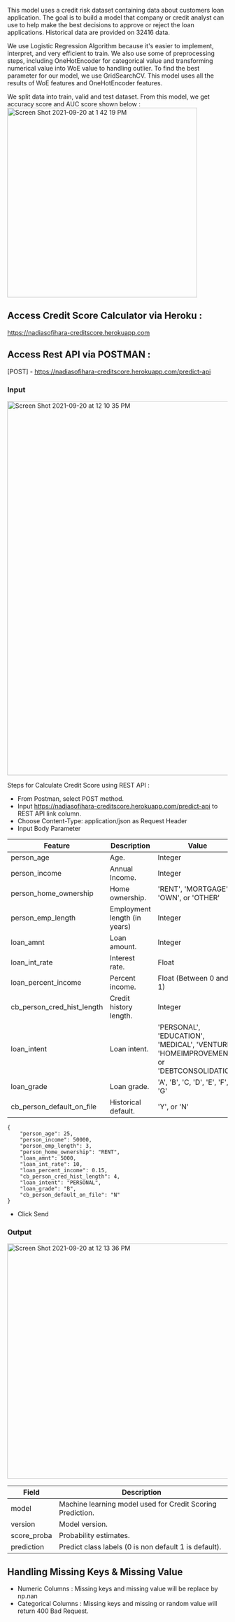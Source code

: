 This model uses a credit risk dataset containing data about customers loan application. The goal is to build a model that company or credit analyst can use to help make the best decisions to approve or reject the loan applications. Historical data are provided on 32416 data.

We use Logistic Regression Algorithm because it's easier to implement, interpret, and very efficient to train. We also use some of preprocessing steps, including OneHotEncoder for categorical value and transforming numerical value into WoE value to handling outlier. To find the best parameter for our model, we use GridSearchCV. This model uses all the results of WoE features and OneHotEncoder features.

We split data into train, valid and test dataset. From this model, we get accuracy score and AUC score shown below :
<img width="434" alt="Screen Shot 2021-09-20 at 1 42 19 PM" src="https://user-images.githubusercontent.com/90818060/133964604-cec13be5-5cb3-4f32-8a70-5fe78367a868.png">

## Access Credit Score Calculator via Heroku :
https://nadiasofihara-creditscore.herokuapp.com

## Access Rest API via POSTMAN :
[POST] - https://nadiasofihara-creditscore.herokuapp.com/predict-api

### Input
<img width="856" alt="Screen Shot 2021-09-20 at 12 10 35 PM" src="https://user-images.githubusercontent.com/90818060/133959180-c21b9d0b-cac5-4b3f-b497-fc3d787becf2.png">

Steps for Calculate Credit Score using REST API :
- From Postman, select POST method.
- Input https://nadiasofihara-creditscore.herokuapp.com/predict-api to REST API link column.
- Choose Content-Type: application/json as Request Header
- Input Body Parameter

Feature | Description | Value 
------|-------------|-------
person_age | Age. | Integer 
person_income | Annual Income. | Integer 
person_home_ownership | Home ownership. | 'RENT', 'MORTGAGE', 'OWN', or 'OTHER'
person_emp_length | Employment length (in years) | Integer 
loan_amnt | Loan amount. | Integer 
loan_int_rate | Interest rate. | Float 
loan_percent_income | Percent income. | Float (Between 0 and 1)
cb_person_cred_hist_length | Credit history length. | Integer 
loan_intent | Loan intent. | 'PERSONAL', 'EDUCATION', 'MEDICAL', 'VENTURE', 'HOMEIMPROVEMENT', or 'DEBTCONSOLIDATION' 
loan_grade | Loan grade. | 'A', 'B', 'C, 'D', 'E', 'F', or 'G' 
cb_person_default_on_file | Historical default. | 'Y', or 'N' 

```
{
    "person_age": 25,
    "person_income": 50000,
    "person_emp_length": 3,
    "person_home_ownership": "RENT",
    "loan_amnt": 5000,
    "loan_int_rate": 10,
    "loan_percent_income": 0.15,
    "cb_person_cred_hist_length": 4,
    "loan_intent": "PERSONAL",
    "loan_grade": "B",
    "cb_person_default_on_file": "N"
}
```
- Click Send


### Output
<img width="538" alt="Screen Shot 2021-09-20 at 12 13 36 PM" src="https://user-images.githubusercontent.com/90818060/133960175-2274ec84-d259-4eeb-bcd8-9202e2fc8ed9.png">

Field | Description
------|------------
model | Machine learning model used for Credit Scoring Prediction.
version | Model version.
score_proba | Probability estimates.
prediction | Predict class labels (0 is non default 1 is default).

## Handling Missing Keys & Missing Value
- Numeric Columns : Missing keys and missing value will be replace by np.nan
- Categorical Columns : Missing keys and missing or random value will return 400 Bad Request.
